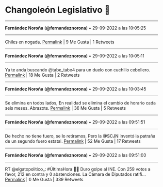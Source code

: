 # Changoleón Legislativo 🙈
*****
**Fernández Noroña** (**@fernandeznorona**) • 29-09-2022 a las 10:05:25
*****
Chiles en nogada.
[Permalink](https://twitter.com/fernandeznorona/status/1575547309706063873) | 9 Me Gusta | 1 Retweets
*****
**Fernández Noroña** (**@fernandeznorona**) • 29-09-2022 a las 10:05:11
*****
Ya te anda buscando @tabe_tabe4 para un duelo con cuchillo cebollero.
[Permalink](https://twitter.com/fernandeznorona/status/1575547250012725248) | 18 Me Gusta | 2 Retweets
*****
**Fernández Noroña** (**@fernandeznorona**) • 29-09-2022 a las 10:03:45
*****
Se elimina en todos lados, En realidad se elimina el cambio de horario cada seis meses. Abrazote.
[Permalink](https://twitter.com/fernandeznorona/status/1575546889243500545) | 36 Me Gusta | 5 Retweets
*****
**Fernández Noroña** (**@fernandeznorona**) • 29-09-2022 a las 09:51:51
*****
De hecho no tiene fuero, se lo retiramos. Pero la @SCJN inventó la patraña de un segundo fuero estatal.
[Permalink](https://twitter.com/fernandeznorona/status/1575543893474807808) | 52 Me Gusta | 17 Retweets
*****
**Fernández Noroña** (**@fernandeznorona**) • 29-09-2022 a las 09:51:00
*****
RT @elgatopolitico_: #ÚltimaHora 📛📛
Duro golpe al INE. Con 259 votos a favor, 212 en contra y 0 abstenciones. La Cámara de Diputados ratifi…
[Permalink](https://twitter.com/fernandeznorona/status/1575543680118628352) | 0 Me Gusta | 339 Retweets